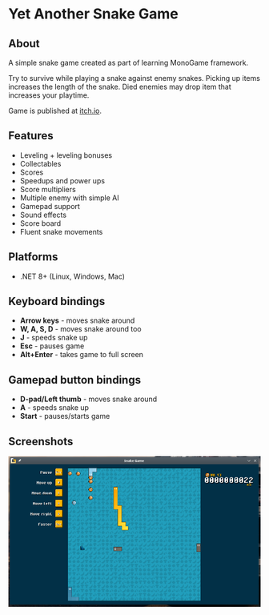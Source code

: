 # Yet Another Snake Game

## About

A simple snake game created as part of learning MonoGame framework.

Try to survive while playing a snake against enemy snakes. Picking up items increases the length of the snake. Died enemies may drop item that increases your playtime.

Game is published at [itch.io](https://g1ngercat.itch.io/yetanothersnakegame).

## Features

* Leveling + leveling bonuses
* Collectables
* Scores
* Speedups and power ups
* Score multipliers
* Multiple enemy with simple AI
* Gamepad support
* Sound effects
* Score board
* Fluent snake movements

## Platforms

* .NET 8+ (Linux, Windows, Mac)

## Keyboard bindings

* **Arrow keys** - moves snake around
* **W, A, S, D** - moves snake around too
* **J** - speeds snake up
* **Esc** - pauses game
* **Alt+Enter** - takes game to full screen

## Gamepad button bindings

* **D-pad/Left thumb** - moves snake around
* **A** - speeds snake up
* **Start** - pauses/starts game

## Screenshots

![Screenshot](/images/screenshot3.png)
